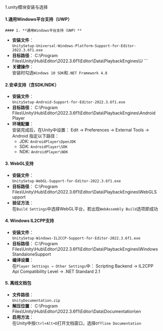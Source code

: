 1.unity模块安装与选择
#### 1. ​**​通用Windows平台支持（UWP）**
	#### 1. ​**​通用Windows平台支持（UWP）​**​

- ​**​安装文件​**​：  
    `UnitySetup-Universal-Windows-Platform-Support-for-Editor-2022.3.6f1.exe`
- ​**​目标路径​**​：
    C:\Program Files\Unity\Hub\Editor\2022.3.6f1\Editor\Data\PlaybackEngines\U    ```
- ​**​关键操作​**​：  
    安装时勾选`Windows 10 SDK`和`.NET Framework 4.8`
#### 2. ​**​安卓支持（含SDK/NDK）​**​

- ​**​安装文件​**​：  
    `UnitySetup-Android-Support-for-Editor-2022.3.6f1.exe`
- ​**​目标路径​**​：
    C:\Program Files\Unity\Hub\Editor\2022.3.6f1\Editor\Data\PlaybackEngines\AndroidPlayer
- ​**​环境配置​**​：  
    安装完成后，在Unity中设置：
    Edit → Preferences → External Tools → Android
    指定以下路径：
    - JDK: `AndroidPlayer\OpenJDK`
    - SDK: `AndroidPlayer\SDK`
    - NDK: `AndroidPlayer\NDK`
#### 3. ​**​WebGL支持​**​
- ​**​安装文件​**​：  
    `UnitySetup-WebGL-Support-for-Editor-2022.3.6f1.exe`
- ​**​目标路径​**​：
    C:\Program Files\Unity\Hub\Editor\2022.3.6f1\Editor\Data\PlaybackEngines\WebGLSupport
- ​**​验证方法​**​：  
    在`Build Settings`中选择WebGL平台，若出现`WebAssembly Build`选项即成功
#### 4. ​**​Windows IL2CPP支持​**​

- ​**​安装文件​**​：  
    `UnitySetup-Windows-IL2CCP-Support-for-Editor-2022.3.6f1.exe`
- ​**​目标路径​**​：
    C:\Program Files\Unity\Hub\Editor\2022.3.6f1\Editor\Data\PlaybackEngines\WindowsStandaloneSupport
- ​**​编译设置​**​：  
    在`Player Settings → Other Settings`中：
    Scripting Backend → IL2CPP  
    Api Compatibility Level → .NET Standard 2.1
#### 5. ​**​离线文档包​**​

- ​**​文件路径​**​：  
    `UnityDocumentation.zip`
- ​**​解压位置​**​：
    C:\Program Files\Unity\Hub\Editor\2022.3.6f1\Editor\Data\Documentation\en
- ​**​启用方法​**​：  
    在Unity中按`Ctrl+Alt+D`打开文档窗口，选择`Offline Documentation`
